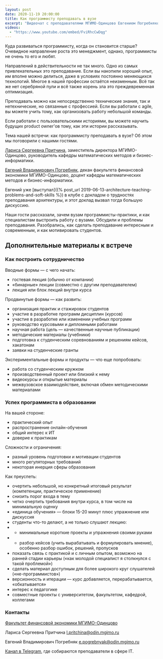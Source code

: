 ```yaml
---
layout: post
date: 2020-11-19 20:00:00
title: Как программисту преподавать в вузе
excerpt: "Видеочат с преподавателями МГИМО-Одинцово Евгением Погребняком и Ларисой Притчиной."
videos:
  - "https://www.youtube.com/embed/FviRhcCwDqg"
---
```


Куда развиваться программисту, когда он становится старше? Очевидное направление роста это менеджмент, однако, программисты не очень то его и любят.

Направлений в действительности не так много. Одно из самых привлекательных это преподавание. Если вы накопили хороший опыт, им вполне можно делиться, даже в условиях постоянно меняющихся технологий. Многое в нашей профессии остаётся неизменным. Всё так же нет серебряной пули и всё также корень зла это преждевременная оптимизация.

Преподавать можно как непосредственно технические знания, так и нетехнические, но связанные с профессией. Если вы работали с agile, вы можете учить тому, как организовать работу небольшой команды.

Если работали с пользовательскими историями, вы можете научить будущих product owner'ов тому, как эти истории рассказывать.

Тема нашей встречи: как программисту преподавать в вузе? Об этом мы поговорили с нашими гостями.

[Лариса Сергеевна Притчина](https://mgimo.ru/people/pritchina/), заместитель директора МГИМО-Одинцово, руководитель кафедры математических методов и бизнес-информатики.

[Евгений Владимирович Погребняк](https://mgimo.ru/people/pogrebnyak/), декан факультета финансовой экономики МГИМО-Одинцово, доцент кафедры математических методов и бизнес-информатики.

Евгений уже [выступал]({% post_url 2019-06-13-architecture-teaching-problems-and-soft-skills %}) в клубе с докладом о трудностях преподавания архитектуры, и этот доклад вызвал тогда большую дискуссию.

Наши гости рассказали, зачем вузам программисты-практики, и как специалистам выстроить работу с вузами. Обсудили и проблемы преподавания. Разобрались, как сделать преподавание интересным и современным, и как мотивировать студентов.

## Дополнительные материалы к встрече

### Как построить сотрудничество

Вводные формы — с чего начать:

- гостевая лекция (обычно от компании)
- «бинарные» лекции (совместно с другим преподавателем)
- лекция или блок лекций внутри курса

Продвинутые формы — как развить:

- организация практик и стажировок студентов
- участие в разработке программ дисциплин (курсов)
- участие в разработке или изменении учебных программ
- руководство курсовыми и дипломными работами
- научная работа (цель — качественные научные публикации)
- методические материалы (учебники)
- подготовка к студенческим соревнованиям и решениям кейсов, хакатонам
- заявки на студенческие гранты

Экспериментальные формы и продукты — что еще попробовать:

- работа со студенческим кружком
- производственный проект или близкий к нему
- видеокурсы и открытые материалы
- межвузовское взаимодействие, включая обмен методическими материалами

### Успех программиста в образовании

На вашей стороне:

- практический опыт
- распространение онлайн-обучения
- общий интерес к ИТ
- доверие к практикам

Сложности и ограничения:

- разный уровень подготовки и мотивации студентов
- много регуляторных требований
- некоторая инерция сферы образования

Как преуспеть:

- очертить небольшой, но конкретный итоговый результат (компетенции, практическое применение)
- снизить порог входа в тему
- четко очертить требования внутри курса, в том числе на минимальную оценку
- «единица обучения» — блоки 15-20 минут плюс упражнение или дискуссия
- студенты что-то делают, а не только слушают лекцию:
- - минимальные короткие проекты и упражнения своими руками
- - разбор кейсов (учить вырабатывать и формулировать мнение), особенно разбор ошибок, решений, пропусков
- показать связь с практикой и с личным опытом, возможно на ранней стадии карьеры («как молодой специалист я столкнулся с такой проблемой»)
- сделать материал доступным для более широкого круг слушателей («не-программистов»)
- версионность и итерации — курс добавляется, перерабатывается, «обкатывается»
- интерес к педагогике
- совместные проекты с университетом, факультетом, кафедрой, коллегами

### Контакты

[Факультет финансовой экономики МГИМО-Одинцово](https://finec.mgimo.ru/)

Лариса Сергеевна Притчина
[l.pritchina@odin.mgimo.ru](mailto:l.pritchina@odin.mgimo.ru)

Евгений Владимирович Погребняк
[e.pogrebnyak@odin.mgimo.ru](mailto:e.pogrebnyak@odin.mgimo.ru)

[Канал в Telegram](https://t.me/teach_cs), где собираются преподаватели в сфере IT.
